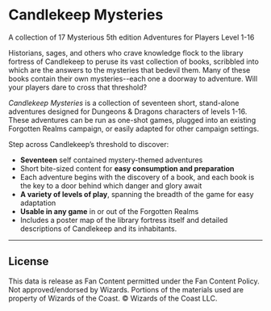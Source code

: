 # Candlekeep Mysteries

A collection of 17 Mysterious 5th edition Adventures for Players Level 1-16

Historians, sages, and others who crave knowledge flock to the library fortress of Candlekeep to peruse its vast collection of books, scribbled into which are the answers to the mysteries that bedevil them. Many of these books contain their own mysteries--each one a doorway to adventure. Will your players dare to cross that threshold?

_Candlekeep Mysteries_ is a collection of seventeen short, stand-alone adventures designed for Dungeons & Dragons characters of levels 1-16\. These adventures can be run as one-shot games, plugged into an existing Forgotten Realms campaign, or easily adapted for other campaign settings.

Step across Candlekeep’s threshold to discover:

* **Seventeen** self contained mystery-themed adventures
* Short bite-sized content for **easy consumption and preparation**
* Each adventure begins with the discovery of a book, and each book is the key to a door behind which danger and glory await
* **A variety of levels of play**, spanning the breadth of the game for easy adaptation
* **Usable in any game** in or out of the Forgotten Realms
* Includes a poster map of the library fortress itself and detailed descriptions of Candlekeep and its inhabitants.

---

## License

This data is release as Fan Content permitted under the Fan Content Policy. Not approved/endorsed by Wizards. Portions of the materials used are property of Wizards of the Coast. © Wizards of the Coast LLC.
